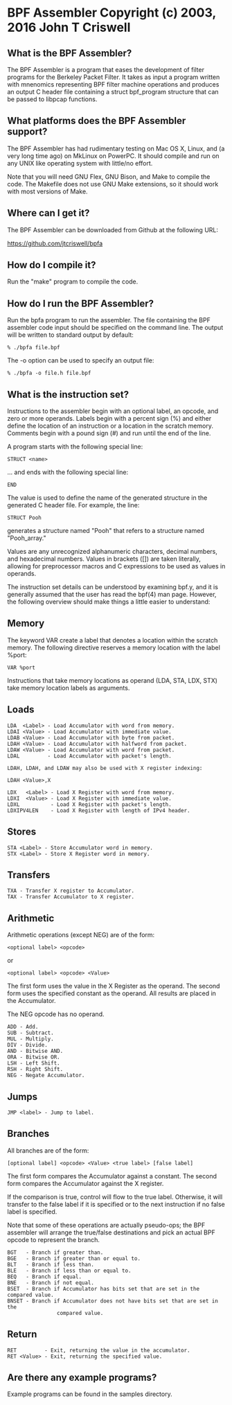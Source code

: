 BPF Assembler
Copyright (c) 2003, 2016 John T Criswell
===============================================================================

What is the BPF Assembler?
--------------------------
The BPF Assembler is a program that eases the development of filter programs
for the Berkeley Packet Filter.  It takes as input a program written with
mnenomics representing BPF filter machine operations and produces an output C
header file containing a struct bpf_program structure that can be passed to
libpcap functions.

What platforms does the BPF Assembler support?
----------------------------------------------
The BPF Assembler has had rudimentary testing on Mac OS X, Linux, and
(a very long time ago) on MkLinux on PowerPC.  It should compile and run
on any UNIX like operating system with little/no effort.

Note that you will need GNU Flex, GNU Bison, and Make to compile the code.
The Makefile does not use GNU Make extensions, so it should work with most
versions of Make.

Where can I get it?
-------------------
The BPF Assembler can be downloaded from Github at the following URL:

https://github.com/jtcriswell/bpfa

How do I compile it?
--------------------

Run the "make" program to compile the code.

How do I run the BPF Assembler?
-------------------------------
Run the bpfa program to run the assembler. The file containing the BPF
assembler code input should be specified on the command line.  The output will
be written to standard output by default:

	% ./bpfa file.bpf

The -o option can be used to specify an output file:

	% ./bpfa -o file.h file.bpf

What is the instruction set?
----------------------------
Instructions to the assembler begin with an optional label, an opcode, and zero
or more operands.  Labels begin with a percent sign (%) and either define the
location of an instruction or a location in the scratch memory.  Comments begin
with a pound sign (#) and run until the end of the line.

A program starts with the following special line:

	STRUCT <name>

... and ends with the following special line:

	END

The value <name> is used to define the name of the generated structure in the
generated C header file.  For example, the line:

	STRUCT Pooh

generates a structure named "Pooh" that refers to a structure named
"Pooh_array."

Values are any unrecognized alphanumeric characters, decimal numbers, and
hexadecimal numbers.  Values in brackets ([]) are taken literally, allowing for
preprocessor macros and C expressions to be used as values in operands.

The instruction set details can be understood by examining bpf.y, and it is
generally assumed that the user has read the bpf(4) man page.  However, the
following overview should make things a little easier to understand:

Memory
------
The keyword VAR create a label that denotes a location within the scratch
memory.  The following directive reserves a memory location with the label
%port:

	VAR %port

Instructions that take memory locations as operand (LDA, STA, LDX, STX)
take memory location labels as arguments.

Loads
-----
	LDA  <Label> - Load Accumulator with word from memory.
	LDAI <Value> - Load Accumulator with immediate value.
	LDAB <Value> - Load Accumulator with byte from packet.
	LDAH <Value> - Load Accumulator with halfword from packet.
	LDAW <Value> - Load Accumulator with word from packet.
	LDAL         - Load Accumulator with packet's length.

	LDAH, LDAH, and LDAW may also be used with X register indexing:

	LDAH <Value>,X

	LDX   <Label> - Load X Register with word from memory.
	LDXI  <Value> - Load X Register with immediate value.
	LDXL          - Load X Register with packet's length.
	LDXIPV4LEN    - Load X Register with length of IPv4 header.

Stores
------
	STA <Label> - Store Accumulator word in memory.
	STX <Label> - Store X Register word in memory.

Transfers
---------
	TXA - Transfer X register to Accumulator.
	TAX - Transfer Accumulator to X register.

Arithmetic
----------
Arithmetic operations (except NEG) are of the form:

	<optional label> <opcode>

or

	<optional label> <opcode> <Value>

The first form uses the value in the X Register as the operand.  The second
form uses the specified constant as the operand.  All results are placed in the
Accumulator.

The NEG opcode has no operand.

	ADD - Add.
	SUB - Subtract.
	MUL - Multiply.
	DIV - Divide.
	AND - Bitwise AND.
	ORA - Bitwise OR.
	LSH - Left Shift.
	RSH - Right Shift.
	NEG - Negate Accumulator.

Jumps
-----
	JMP <label> - Jump to label.

Branches
--------
All branches are of the form:

	[optional label] <opcode> <Value> <true label> [false label]

The first form compares the Accumulator against a constant.  The second form
compares the Accumulator against the X register.

If the comparison is true, control will flow to the true label.  Otherwise,
it will transfer to the false label if it is specified or to the next
instruction if no false label is specified.

Note that some of these operations are actually pseudo-ops; the BPF assembler
will arrange the true/false destinations and pick an actual BPF opcode to
represent the branch.

	BGT   - Branch if greater than.
	BGE   - Branch if greater than or equal to.
	BLT   - Branch if less than.
	BLE   - Branch if less than or equal to.
	BEQ   - Branch if equal.
	BNE   - Branch if not equal.
	BSET  - Branch if Accumulator has bits set that are set in the compared value.
	BNSET - Branch if Accumulator does not have bits set that are set in the
					compared value.

Return
------
	RET         - Exit, returning the value in the accumulator.
	RET <Value> - Exit, returning the specified value.

Are there any example programs?
-------------------------------
Example programs can be found in the samples directory.

